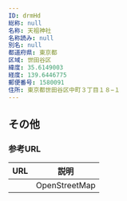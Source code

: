 ```yaml
---
ID: drmHd
総称: null
名称: 天祖神社
名称読み: null
別名: null
都道府県: 東京都
区域: 世田谷区
緯度: 35.6149003
経度: 139.6446775
郵便番号: 1580091
住所: 東京都世田谷区中町３丁目１８−１
---
```


## その他

### 参考URL

| URL | 説明          |
| --- | ------------- |
|     | OpenStreetMap |
